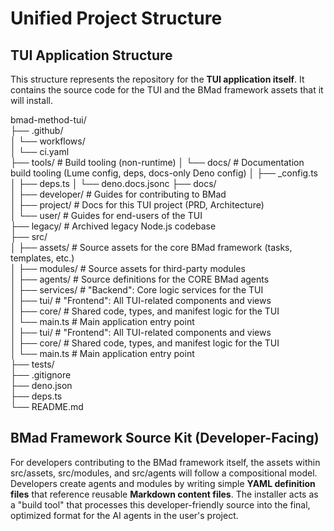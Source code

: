 # **Unified Project Structure**

## **TUI Application Structure**

This structure represents the repository for the **TUI application itself**. It contains the source code for the TUI and the BMad framework assets that it will install.

bmad-method-tui/  
├── .github/  
│   └── workflows/  
│       └── ci.yaml  
├── tools/              # Build tooling (non-runtime)
│   └── docs/           # Documentation build tooling (Lume config, deps, docs-only Deno config)
│       ├── _config.ts
│       ├── deps.ts
│       └── deno.docs.jsonc
├── docs/  
│   ├── developer/        # Guides for contributing to BMad  
│   ├── project/          # Docs for this TUI project (PRD, Architecture)  
│   └── user/             # Guides for end-users of the TUI  
├── legacy/                 # Archived legacy Node.js codebase  
├── src/  
│   ├── assets/             # Source assets for the core BMad framework (tasks, templates, etc.)  
│   ├── modules/            # Source assets for third-party modules  
│   ├── agents/             # Source definitions for the CORE BMad agents  
│   ├── services/           # "Backend": Core logic services for the TUI  
│   ├── tui/                # "Frontend": All TUI-related components and views  
│   ├── core/               # Shared code, types, and manifest logic for the TUI  
│   └── main.ts             # Main application entry point  
│   ├── tui/                # "Frontend": All TUI-related components and views  
│   ├── core/               # Shared code, types, and manifest logic for the TUI  
│   └── main.ts             # Main application entry point  
├── tests/  
├── .gitignore  
├── deno.json  
├── deps.ts  
└── README.md

## **BMad Framework Source Kit (Developer-Facing)**

For developers contributing to the BMad framework itself, the assets within src/assets, src/modules, and src/agents will follow a compositional model. Developers create agents and modules by writing simple **YAML definition files** that reference reusable **Markdown content files**. The installer acts as a "build tool" that processes this developer-friendly source into the final, optimized format for the AI agents in the user's project.

